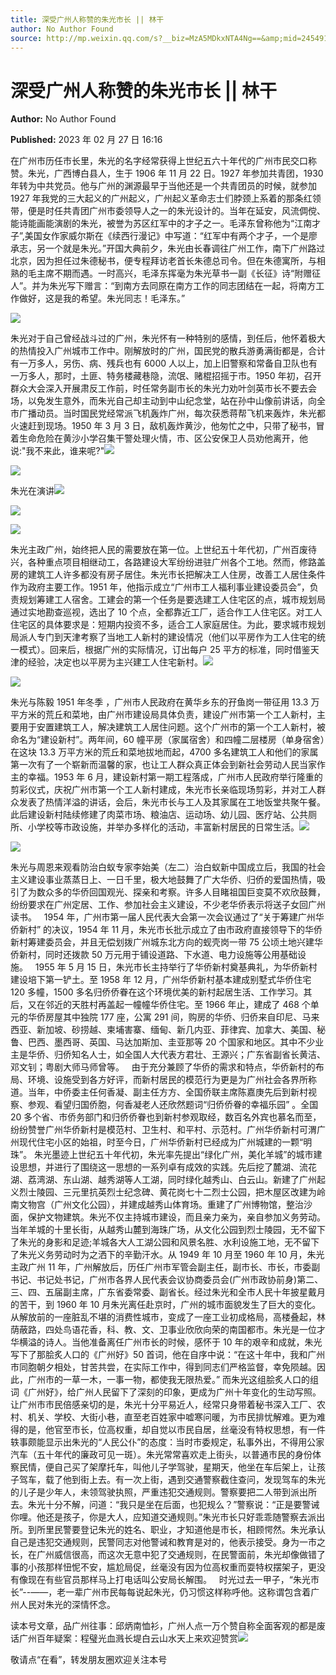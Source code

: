 ```yaml
---
title: 深受广州人称赞的朱光市长 || 林干
author: No Author Found
source: http://mp.weixin.qq.com/s?__biz=MzA5MDkxNTA4Ng==&amp;mid=2454913182&amp;idx=1&amp;sn=b7ae4f46aec28a985198dd231e6f94ba&amp;chksm=87a3c8ffb0d441e91d1cc56164e21395df27094283814e8c18661aabefc7309e44c8761c4bcc&poc_token=HJ_Do2ejHyO-wNZGG8Q1S8FdPgy1YBBEob-nUEme
---
```


# 深受广州人称赞的朱光市长 || 林干

**Author:** No Author Found

**Published:** 2023 年 02 月 27 日 16:16

在广州市历任市长里，朱光的名字经常获得上世纪五六十年代的广州市民交口称赞。朱光，广西博白县人，生于 1906 年 11 月 22 日。1927 年参加共青团，1930 年转为中共党员。他与广州的渊源最早于当他还是一个共青团员的时候，就参加 1927 年我党的三大起义的广州起义，广州起义革命志士们脖颈上系着的那条红领带，便是时任共青团广州市委领导人之一的朱光设计的。当年在延安，风流倜傥、能诗能画能演剧的朱光，被誉为苏区红军中的才子之一。毛泽东曾称他为“江南才子”,美国女作家威尔斯在《续西行漫记》中写道：“红军中有两个才子，一个是廖承志，另一个就是朱光。”开国大典前夕，朱光由长春调往广州工作，南下广州路过北京，因为担任过朱德秘书，便专程拜访老首长朱德总司令。但在朱德寓所，与相熟的毛主席不期而遇。一时高兴，毛泽东挥毫为朱光草书一副《长征》诗“附赠征人”。并为朱光写下赠言：“到南方去同原在南方工作的同志团结在一起，将南方工作做好，这是我的希望。朱光同志！毛泽东。”

![](https://mmbiz.qpic.cn/mmbiz_png/bL2iaicTYdZn63mKlN7OptPQyRRsUAUxygPueWBd1BnD3yeA0STnXJ9m0ENlmg1XDfryyBtEXYfcb5Tl3m2nIFVQ/640?wx_fmt=png)

朱光对于自己曾经战斗过的广州，朱光怀有一种特别的感情，到任后，他怀着极大的热情投入广州城市工作中。刚解放时的广州，国民党的散兵游勇满街都是，合计有一万多人，另伤、病、残兵也有 6000 人以上，加上旧警察和常备自卫队也有一万多人，那时，土匪、特务楼藏巷隐，流氓、赌棍招摇于市。1950 年初，召开群众大会深入开展肃反工作前，时任常务副市长的朱光力劝叶剑英市长不要去会场，以免发生意外，而朱光自己却主动到中山纪念堂，站在孙中山像前讲话，向全市广播动员。当时国民党经常派飞机轰炸广州，每次获悉蒋帮飞机来轰炸，朱光都火速赶到现场。1950 年 3 月 3 日，敌机轰炸黄沙，他匆忙之中，只带了秘书，冒着生命危险在黄沙小学召集干警处理火情，市、区公安保卫人员劝他离开，他说:"我不来此，谁来呢?"![](https://mmbiz.qpic.cn/mmbiz_jpg/PJWG74pLsMb78BUgZ2GGoHCovvu2T4ZOQx3Fprg350eRDPCDlrYVXYuSeZRdLvyqKQNB7ubapGqwczXS0momhQ/640)

![](https://mmbiz.qpic.cn/mmbiz_gif/bL2iaicTYdZn6xia9ep49RicrT5OEnGGic4KZYxgaPX1EVOFc2ibQ3FLm5T0NJeC1pzlESdBliaf7uQsJ9Cf9XtefNX9Q/640?wx_fmt=gif)

朱光在演讲![](https://mmbiz.qpic.cn/mmbiz_jpg/PJWG74pLsMb78BUgZ2GGoHCovvu2T4ZOhLHMvXEGhdgiaocJEFe6icicBLKRx5gA9Lf1N7Ua00XsSMROELKQ6nU6g/640)

![](https://mmbiz.qpic.cn/mmbiz_png/bL2iaicTYdZn5Sianhsoyo68nYicJBpbyQhnEAAZsmedtf1WWUfw6YHkpT3abjtqFzXnHxzibxGvkC7rC6LOFicUVclQ/640?wx_fmt=png)

![](https://mmbiz.qpic.cn/mmbiz_png/bL2iaicTYdZn5Sianhsoyo68nYicJBpbyQhnia3nSgxM37fvz4ibM9ic6Fo6coRIOzDX279na9G2ayVYib7oFeZwtvymaw/640?wx_fmt=png)

朱光主政广州，始终把人民的需要放在第一位。上世纪五十年代初，广州百废待兴，各种重点项目相继动工，各路建设大军纷纷进驻广州各个工地。然而，修路盖房的建筑工人许多都没有房子居住。朱光市长把解决工人住房，改善工人居住条件作为政府主要工作。1951 年，他指示成立“广州市工人福利事业建设委员会”，负责规划筹建工人宿舍。工建会的第一个任务是要选建工人住宅区的点，城市规划局通过实地勘查巡视，选出了 10 个点，全都靠近工厂，适合作工人住宅区。对工人住宅区的具体要求是：短期内投资不多，适合工人家庭居住。为此，要求城市规划局派人专门到天津考察了当地工人新村的建设情况（他们以平房作为工人住宅的统一模式）。回来后，根据广州的实际情况，订出每户 25 平方的标准，同时借鉴天津的经验，决定也以平房为主兴建工人住宅新村。![](https://mmbiz.qpic.cn/mmbiz_png/bL2iaicTYdZn5Sianhsoyo68nYicJBpbyQhnEAAZsmedtf1WWUfw6YHkpT3abjtqFzXnHxzibxGvkC7rC6LOFicUVclQ/640?wx_fmt=png)

![](https://mmbiz.qpic.cn/mmbiz_jpg/PJWG74pLsMb78BUgZ2GGoHCovvu2T4ZOW3VSYuNANLBsyzJxnvQ2YqQ9ib1nk2icqmstX5qZVDibS6jBicWWTvy7iag/640)

朱光与陈毅 1951 年冬季 ，广州市人民政府在黄华乡东的孖鱼岗一带征用 13.3 万平方米的荒丘和菜地，由广州市建设局具体负责，建设广州市第一个工人新村，主要用于安置建筑工人，解决建筑工人居住问题。这个广州市的第一个工人新村，被命名为“建设新村”。两年间，60 幢平房（家属宿舍）和四幢二层楼房（单身宿舍）在这块 13.3 万平方米的荒丘和菜地拔地而起，4700 多名建筑工人和他们的家属第一次有了一个崭新而温馨的家，也让工人群众真正体会到新社会劳动人民当家作主的幸福。1953 年 6 月，建设新村第一期工程落成，广州市人民政府举行隆重的剪彩仪式，庆祝广州市第一个工人新村建成，朱光市长亲临现场剪彩，并对工人群众发表了热情洋溢的讲话，会后，朱光市长与工人及其家属在工地饭堂共聚午餐。此后建设新村陆续修建了肉菜市场、粮油店、运动场、幼儿园、医疗站、公共厕所、小学校等市政设施，并举办多样化的活动，丰富新村居民的日常生活。![](https://mmbiz.qpic.cn/mmbiz_png/bL2iaicTYdZn7k0Fpdw7RkiblwdpdMJ2UR5CpWTJRcqPCms5vHHF9zpoib1kR1ricibQbn3dSEZJo8Zr7d5bPQrHqlnQ/640?wx_fmt=png)

![](https://mmbiz.qpic.cn/mmbiz_jpg/PJWG74pLsMb78BUgZ2GGoHCovvu2T4ZOicO4WZ2UvR9kZ79m2pJYLLyKA5LUHeC8ibYzpbCmcZ6yndrKIFNrPXmQ/640)

朱光与周恩来观看防治白蚁专家李始美（左二）治白蚁新中国成立后，我国的社会主义建设事业蒸蒸日上、一日千里，极大地鼓舞了广大华侨、归侨的爱国热情，吸引了为数众多的华侨回国观光、探亲和考察。许多人目睹祖国巨变莫不欢欣鼓舞，纷纷要求在广州定居、工作、参加社会主义建设，不少老华侨表示将送子女回广州读书。   1954 年，广州市第一届人民代表大会第一次会议通过了“关于筹建广州华侨新村” 的决议，1954 年 11 月，朱光市长批示成立了由市政府直接领导下的华侨新村筹建委员会，并且无偿划拨广州城东北方向的蚬壳岗一带 75 公顷土地兴建华侨新村，同时还拨款 50 万元用于铺设道路、下水道、电力设施等公用基础设施。   1955 年 5 月 15 日，朱光市长主持举行了华侨新村奠基典礼，为华侨新村建设培下第一铲土。至 1958 年 12 月，广州华侨新村基本建成别墅式华侨住宅 120 多幢，1500 多名归侨侨眷在这个环境优美的新村起居生活、工作学习。其后，又在邻近的天胜村再盖起一幢幢华侨住宅。至 1966 年止，建成了 468 个单元的华侨房屋其中独院 177 座，公寓 291 间，购房的华侨、归侨来自印尼、马来西亚、新加坡、砂捞越、柬埔害寨、缅甸、新几内亚、菲律宾、加拿大、美国、秘鲁、巴西、墨西哥、英国、马达加斯加、圭亚那等 20 个国家和地区。其中不少业主是华侨、归侨知名人士，如全国人大代表方君壮、王源兴；广东省副省长黄洁、邓文钊；粤剧大师马师曾等。   由于充分兼顾了华侨的需求和特点，华侨新村的布局、环境、设施受到各方好评，而新村居民的模范行为更是为广州社会各界所称道。当年，中侨委主任何香凝、副主任方方、全国侨联主席陈嘉庚先后到新村视察、参观、看望归国侨胞，何香凝老人还欣然题词“归侨侨眷的幸福乐园” 。全国 20 多个省、市侨务部门和归侨侨眷也到新村参观取经，数百名外宾也慕名而至，纷纷赞誉广州华侨新村是模范村、卫生村、和平村、示范村。广州华侨新村可渭广州现代住宅小区的始祖，时至今日，广州华侨新村已经成为广州城建的一颗“明珠”。
朱光墨迹上世纪五十年代初，朱光率先提出“绿化广州，美化羊城”的城市建设思想，并进行了围绕这一思想的一系列卓有成效的实践。先后挖了麓湖、流花湖、荔湾湖、东山湖、越秀湖等人工湖，同时绿化越秀山、白云山。新建了广州起义烈士陵园、三元里抗英烈士纪念碑、黄花岗七十二烈士公园，把木屋区改建为岭南文物宫（广州文化公园），并建成越秀山体育场。重建了广州博物馆，整治沙面，保护文物建筑。朱光不仅主持城市建设，而且亲力亲为，亲自参加义务劳动。当年羊城的十里长街，从越秀山麓到海珠广场，从文化公园到烈士陵园，无不留下了朱光的身影和足迹;羊城各大人工湖公园和风景名胜、水利设施工地，无不留下了朱光义务劳动时为之洒下的辛勤汗水。从 1949 年 10 月至 1960 年 10 月，朱光主政广州 11 年，广州解放后，历任广州市军管会副主任，副市长、市长，市委副书记、书记处书记，广州市各界人民代表会议协商委员会(广州市政协前身)第二、三、四、五届副主席，广东省委常委、副省长。经过朱光和全市人民十年披星戴月的苦干，到 1960 年 10 月朱光离任赴京时，广州的城市面貌发生了巨大的变化。从解放前的一座脏乱不堪的消费性城市，变成了一座工业初成格局，高楼叠起，林荫蔽路，四处鸟语花香，科、教、文、卫事业欣欣向荣的南国都市。朱光是一位才华横溢的诗人。当他准备离任广州市长的时候，感怀于 10 年的艰辛和成就，朱光写下了那脍炙人口的《广州好》50 首词，他在自序中说：“在这十年中，我和广州市同胞朝夕相处，甘苦共尝，在实际工作中，得到同志们严格监督，幸免陨越。因此，广州市的一草一木，一事一物，都使我无限热爱。” 而朱光这组脍炙人口的组词《广州好》，给广州人民留下了深刻的印象，更成为广州十年变化的生动写照。让广州市市民倍感亲切的是，朱光十分平易近人，经常只身带着秘书深入工厂、农村、机关、学校、大街小巷，直至老百姓家中嘘寒问暖，为市民排忧解难。更为难得的是，他官至市长，位高权重，却自觉以市民自居，丝毫没有特权思想，有一件轶事颇能显示出朱光的“人民公仆”的态度：当时市委规定，私事外出，不得用公家汽车（五十年代的廉政可见一斑）。朱光常常喜欢走上街头，以普通市民的身份体察民情，便自己买了架摩托车，叫他儿子学驾驶，星期天，他坐在车后架上，让孩子驾车，载了他到街上去。有一次上街，遇到交通警察截住查问，发现驾车的朱光的儿子是少年人，未领驾驶执照，严重违犯交通规则。警察要把二人带到派出所去。朱光十分不解，问道：“我只是坐在后面，也犯规么？”警察说：“正是要警诫你哩。他还是孩子，你是大人，应知道交通规则。”朱光市长只好乖乖随警察去派出所。到所里民警要登记朱光的姓名、职业，才知道他是市长，相顾愕然。朱光承认自己是违犯交通规则，民警同志对他警诫和教育是对的，他表示接受。身为一市之长，在广州威信很高，而这次无意中犯了交通规则，在民警面前，朱光却像做错了事的小孩那样忸怩不安，尴尬局促，丝毫没有因为位高权重而耍特权摆架子，更没有像现在有些官员那样马上打电话叫公安局长解围。   时光过去一甲子，“朱光市长”--——，老一辈广州市民每每说起朱光，仍习惯这样称呼他。这称谓包含着广州人民对朱光的深情怀念。

读本号文章，品广州往事：邱炳南恤衫，广州人点一万个赞自称全面客观的都是废话广州百年疑案：程璧光血溅长堤白云山水天上来欢迎赞赏![](https://mmbiz.qpic.cn/mmbiz_jpg/PJWG74pLsMb78BUgZ2GGoHCovvu2T4ZOD85DBaHWY1Esr9Vvt3DOEE0HZaHZY75V3T5jyH075k5pV9m4dP9YFw/640)

敬请点“在看”，转发朋友圈欢迎关注本号
